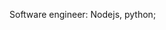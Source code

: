 <div style="display: flex; align: center; flex-direction: column;">
        <p>Software engineer: Nodejs, python;  </p>
        <img src="https://www.codewars.com/users/Nevesto/badges/large" alt="" srcset="">
</div>
<!--
````

                  _nnnn_
                 dGGGGMMb
                @p~qp~~qMb       OS: Windows 10 pro | Archcraft Linux
                M|@||@) M|        Automation & Cyber Security
                @,----.JM|         Stacks: TypeScript, Python
               JS^\__/  qKL         I like books, late night study and math.
              dZP        qKRb 
             dZP          qKKb
            fZP            SMMb
            HZM            MMMM
            FqM            MMMM
          __| ".        |\dS"qML
          |    `.       | `' \Zq
         _)      \.___.,|     .'
         \____   )MMMMMP|   .'
              `-'       `--' nevest

````

```C++
Professional in a lot of things. Like read, i like good books.
#include <iostream>
#include <stdio.h>

using namespace std::nevest ネベ;

int main() {
    char info[128] = "Software Engineer";

    char langs[3] = { "C++", "Python", "JavaScript", "TypeScript" };
    char knowledge[1] = { "Programming", "Math"};
    return 0; 
}
```
```js
import Developer from 'Nevesto';

class AboutMe extends Developer {
  name = 'Guilherme';
  age = '17';
  appreciations = [Good Books, Ramen Noodles, Coffe];
}

class Skills extends Developer {
  stacks  = ['typescript, python, java, C++'];
  area  = ['web development, automation, reverse engineering'];
  frameworks = ['vue.js, CherryPy'];
  Software = [Visual Studio Code, Visual Studio, Unity];
}
```
-->
